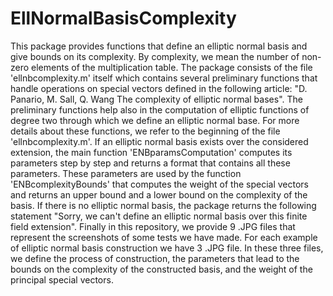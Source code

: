 # EllNormalBasisComplexity
This package provides functions that define an elliptic normal basis and give 
bounds on its complexity. By complexity, we mean the number of non-zero elements
of the multiplication table. The package consists of the file 'ellnbcomplexity.m' 
itself which contains several preliminary functions that handle operations 
on special vectors defined in the following article:
"D. Panario, M. Sall, Q. Wang The complexity of elliptic normal bases".
The preliminary functions help also in the computation of elliptic functions of degree
two through which we define an elliptic normal base. For more details about these
functions, we refer to the beginning of the file 'ellnbcomplexity.m'.
If an elliptic normal basis exists over the considered extension, the main function 
'ENBparamsComputation' computes its parameters step by step and returns a format that 
contains all these parameters. These parameters are used by the function 
'ENBcomplexityBounds' that computes the weight of the special vectors and returns
an upper bound and a lower bound on the complexity of the basis.
If there is no elliptic normal basis, the package returns the following statement
"Sorry, we can't define an elliptic normal basis over this finite field extension".
Finally in this repository, we provide 9 .JPG files that represent the screenshots of some
tests we have made. For each example of elliptic normal basis construction we have 3 .JPG
file. In these three files, we define the process of construction, the parameters that lead to 
the bounds on the complexity of the constructed basis, and the weight of the principal special
vectors. 
